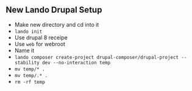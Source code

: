 ## New Lando Drupal Setup

* Make new directory and cd into it
* `lando init` 
* Use drupal 8 receipe
* Use `web` for webroot
* Name it
* `lando composer create-project drupal-composer/drupal-project --stability dev --no-interaction temp`
* `mv temp/* .`
* `mv temp/.* .`
* `rm -rf temp`